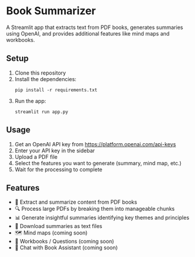 # Book Summarizer

A Streamlit app that extracts text from PDF books, generates summaries using OpenAI, and provides additional features like mind maps and workbooks.

## Setup

1. Clone this repository
2. Install the dependencies:
   ```
   pip install -r requirements.txt
   ```
3. Run the app:
   ```
   streamlit run app.py
   ```

## Usage

1. Get an OpenAI API key from https://platform.openai.com/api-keys
2. Enter your API key in the sidebar
3. Upload a PDF file
4. Select the features you want to generate (summary, mind map, etc.)
5. Wait for the processing to complete

## Features

- 📌 Extract and summarize content from PDF books
- 🔍 Process large PDFs by breaking them into manageable chunks
- 📊 Generate insightful summaries identifying key themes and principles
- 💾 Download summaries as text files
- 🗺️ Mind maps (coming soon)
- 📓 Workbooks / Questions (coming soon)
- 💬 Chat with Book Assistant (coming soon) 